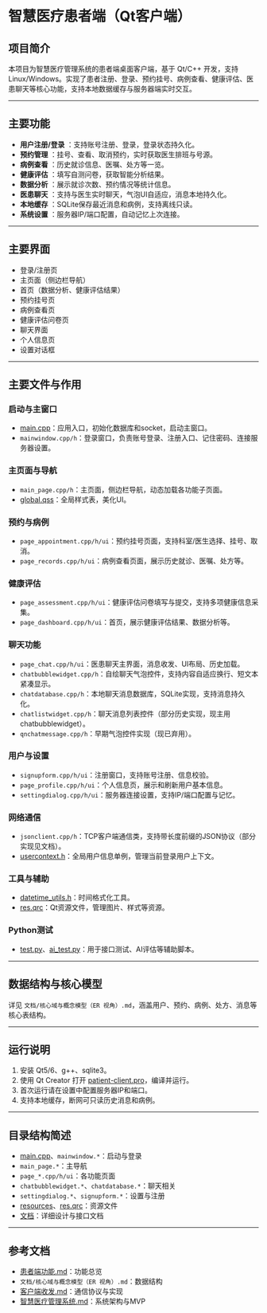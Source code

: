 # 智慧医疗患者端（Qt客户端）

## 项目简介

本项目为智慧医疗管理系统的患者端桌面客户端，基于 Qt/C++ 开发，支持 Linux/Windows。实现了患者注册、登录、预约挂号、病例查看、健康评估、医患聊天等核心功能，支持本地数据缓存与服务器端实时交互。

---

## 主要功能

* **用户注册/登录** ：支持账号注册、登录，登录状态持久化。
* **预约管理** ：挂号、查看、取消预约，实时获取医生排班与号源。
* **病例查看** ：历史就诊信息、医嘱、处方等一览。
* **健康评估** ：填写自测问卷，获取智能分析结果。
* **数据分析** ：展示就诊次数、预约情况等统计信息。
* **医患聊天** ：支持与医生实时聊天，气泡UI自适应，消息本地持久化。
* **本地缓存** ：SQLite保存最近消息和病例，支持离线只读。
* **系统设置** ：服务器IP/端口配置，自动记忆上次连接。

---

## 主要界面

* 登录/注册页
* 主页面（侧边栏导航）
* 首页（数据分析、健康评估结果）
* 预约挂号页
* 病例查看页
* 健康评估问卷页
* 聊天界面
* 个人信息页
* 设置对话框

---

## 主要文件与作用

### 启动与主窗口

* [main.cpp](vscode-file://vscode-app/usr/share/code/resources/app/out/vs/code/electron-browser/workbench/workbench.html)：应用入口，初始化数据库和socket，启动主窗口。
* `mainwindow.cpp/h`：登录窗口，负责账号登录、注册入口、记住密码、连接服务器设置。

### 主页面与导航

* `main_page.cpp/h`：主页面，侧边栏导航，动态加载各功能子页面。
* [global.qss](vscode-file://vscode-app/usr/share/code/resources/app/out/vs/code/electron-browser/workbench/workbench.html)：全局样式表，美化UI。

### 预约与病例

* `page_appointment.cpp/h/ui`：预约挂号页面，支持科室/医生选择、挂号、取消。
* `page_records.cpp/h/ui`：病例查看页面，展示历史就诊、医嘱、处方等。

### 健康评估

* `page_assessment.cpp/h/ui`：健康评估问卷填写与提交，支持多项健康信息采集。
* `page_dashboard.cpp/h/ui`：首页，展示健康评估结果、数据分析等。

### 聊天功能

* `page_chat.cpp/h/ui`：医患聊天主界面，消息收发、UI布局、历史加载。
* `chatbubblewidget.cpp/h`：自绘聊天气泡控件，支持内容自适应换行、短文本紧凑显示。
* `chatdatabase.cpp/h`：本地聊天消息数据库，SQLite实现，支持消息持久化。
* `chatlistwidget.cpp/h`：聊天消息列表控件（部分历史实现，现主用chatbubblewidget）。
* `qnchatmessage.cpp/h`：早期气泡控件实现（现已弃用）。

### 用户与设置

* `signupform.cpp/h/ui`：注册窗口，支持账号注册、信息校验。
* `page_profile.cpp/h/ui`：个人信息页，展示和刷新用户基本信息。
* `settingdialog.cpp/h/ui`：服务器连接设置，支持IP/端口配置与记忆。

### 网络通信

* `jsonclient.cpp/h`：TCP客户端通信类，支持带长度前缀的JSON协议（部分实现见文档）。
* [usercontext.h](vscode-file://vscode-app/usr/share/code/resources/app/out/vs/code/electron-browser/workbench/workbench.html)：全局用户信息单例，管理当前登录用户上下文。

### 工具与辅助

* [datetime_utils.h](vscode-file://vscode-app/usr/share/code/resources/app/out/vs/code/electron-browser/workbench/workbench.html)：时间格式化工具。
* [res.qrc](vscode-file://vscode-app/usr/share/code/resources/app/out/vs/code/electron-browser/workbench/workbench.html)：Qt资源文件，管理图片、样式等资源。

### Python测试

* [test.py](vscode-file://vscode-app/usr/share/code/resources/app/out/vs/code/electron-browser/workbench/workbench.html)、[ai_test.py](vscode-file://vscode-app/usr/share/code/resources/app/out/vs/code/electron-browser/workbench/workbench.html)：用于接口测试、AI评估等辅助脚本。

---

## 数据结构与核心模型

详见 `文档/核心域与概念模型（ER 视角）.md`，涵盖用户、预约、病例、处方、消息等核心表结构。

---

## 运行说明

1. 安装 Qt5/6、g++、sqlite3。
2. 使用 Qt Creator 打开 [patient-client.pro](vscode-file://vscode-app/usr/share/code/resources/app/out/vs/code/electron-browser/workbench/workbench.html)，编译并运行。
3. 首次运行请在设置中配置服务器IP和端口。
4. 支持本地缓存，断网可只读历史消息和病例。

---

## 目录结构简述

* [main.cpp](vscode-file://vscode-app/usr/share/code/resources/app/out/vs/code/electron-browser/workbench/workbench.html)、`mainwindow.*`：启动与登录
* `main_page.*`：主导航
* `page_*.cpp/h/ui`：各功能页面
* `chatbubblewidget.*`、`chatdatabase.*`：聊天相关
* `settingdialog.*`、`signupform.*`：设置与注册
* [resources](vscode-file://vscode-app/usr/share/code/resources/app/out/vs/code/electron-browser/workbench/workbench.html)、[res.qrc](vscode-file://vscode-app/usr/share/code/resources/app/out/vs/code/electron-browser/workbench/workbench.html)：资源文件
* [文档](vscode-file://vscode-app/usr/share/code/resources/app/out/vs/code/electron-browser/workbench/workbench.html)：详细设计与接口文档

---

## 参考文档

* [患者端功能.md](vscode-file://vscode-app/usr/share/code/resources/app/out/vs/code/electron-browser/workbench/workbench.html)：功能总览
* `文档/核心域与概念模型（ER 视角）.md`：数据结构
* [客户端收发.md](vscode-file://vscode-app/usr/share/code/resources/app/out/vs/code/electron-browser/workbench/workbench.html)：通信协议与实现
* [智慧医疗管理系统.md](vscode-file://vscode-app/usr/share/code/resources/app/out/vs/code/electron-browser/workbench/workbench.html)：系统架构与MVP
